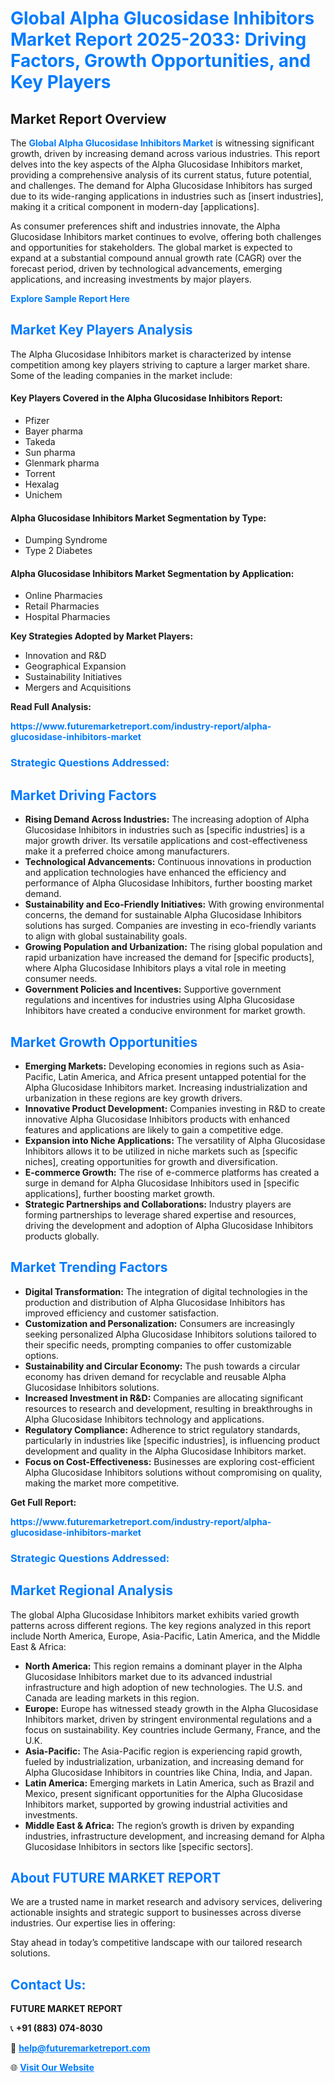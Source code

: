 <h1 style="color: #007BFF;">Global Alpha Glucosidase Inhibitors Market Report 2025-2033: Driving Factors, Growth Opportunities, and Key Players</h1>

<section id="overview">
<h2>Market Report Overview</h2>
<p>The <a href="https://www.futuremarketreport.com/industry-report/alpha-glucosidase-inhibitors-market" style="color: #007BFF; text-decoration: none;"><strong>Global Alpha Glucosidase Inhibitors Market</strong></a> is witnessing significant growth, driven by increasing demand across various industries. This report delves into the key aspects of the Alpha Glucosidase Inhibitors market, providing a comprehensive analysis of its current status, future potential, and challenges. The demand for Alpha Glucosidase Inhibitors has surged due to its wide-ranging applications in industries such as [insert industries], making it a critical component in modern-day [applications].</p>
<p>As consumer preferences shift and industries innovate, the Alpha Glucosidase Inhibitors market continues to evolve, offering both challenges and opportunities for stakeholders. The global market is expected to expand at a substantial compound annual growth rate (CAGR) over the forecast period, driven by technological advancements, emerging applications, and increasing investments by major players.</p>
</section>

<section id="overview">
<p><a href="https://www.futuremarketreport.com/request-sample/reportId=62128" style="color: #007BFF; text-decoration: none;"><strong>Explore Sample Report Here</strong></a></p>
</section>

<section id="key-players">
<h2 style="color: #007BFF;">Market Key Players Analysis</h2>
<p>The Alpha Glucosidase Inhibitors market is characterized by intense competition among key players striving to capture a larger market share. Some of the leading companies in the market include:</p>
<h4>Key Players Covered in the Alpha Glucosidase Inhibitors Report:</h4>
<ul><li>Pfizer</li><li>Bayer pharma</li><li>Takeda</li><li>Sun pharma</li><li>Glenmark pharma</li><li>Torrent</li><li>Hexalag</li><li>Unichem</li></ul>
<h4>Alpha Glucosidase Inhibitors Market Segmentation by Type:</h4>
<ul><li>Dumping Syndrome</li><li>Type 2 Diabetes</li></ul>

<h4>Alpha Glucosidase Inhibitors Market Segmentation by Application:</h4>
<ul><li>Online Pharmacies</li><li>Retail Pharmacies</li><li>Hospital Pharmacies</li></ul>
<p><strong>Key Strategies Adopted by Market Players:</strong></p>
<ul>
<li>Innovation and R&D</li>
<li>Geographical Expansion</li>
<li>Sustainability Initiatives</li>
<li>Mergers and Acquisitions</li>
</ul>
</section>

<section>
<p><strong>Read Full Analysis: </strong></p><a href="https://www.futuremarketreport.com/industry-report/alpha-glucosidase-inhibitors-market" style="color: #007BFF; text-decoration: none;"><strong>https://www.futuremarketreport.com/industry-report/alpha-glucosidase-inhibitors-market</strong></a>
<h3 style="color: #007BFF;">Strategic Questions Addressed:</h3>
</section>

<section id="driving-factors">
<h2 style="color: #007BFF;">Market Driving Factors</h2>
<ul>
<li><strong>Rising Demand Across Industries:</strong> The increasing adoption of Alpha Glucosidase Inhibitors in industries such as [specific industries] is a major growth driver. Its versatile applications and cost-effectiveness make it a preferred choice among manufacturers.</li>
<li><strong>Technological Advancements:</strong> Continuous innovations in production and application technologies have enhanced the efficiency and performance of Alpha Glucosidase Inhibitors, further boosting market demand.</li>
<li><strong>Sustainability and Eco-Friendly Initiatives:</strong> With growing environmental concerns, the demand for sustainable Alpha Glucosidase Inhibitors solutions has surged. Companies are investing in eco-friendly variants to align with global sustainability goals.</li>
<li><strong>Growing Population and Urbanization:</strong> The rising global population and rapid urbanization have increased the demand for [specific products], where Alpha Glucosidase Inhibitors plays a vital role in meeting consumer needs.</li>
<li><strong>Government Policies and Incentives:</strong> Supportive government regulations and incentives for industries using Alpha Glucosidase Inhibitors have created a conducive environment for market growth.</li>
</ul>
</section>

<section id="growth-opportunities">
<h2 style="color: #007BFF;">Market Growth Opportunities</h2>
<ul>
<li><strong>Emerging Markets:</strong> Developing economies in regions such as Asia-Pacific, Latin America, and Africa present untapped potential for the Alpha Glucosidase Inhibitors market. Increasing industrialization and urbanization in these regions are key growth drivers.</li>
<li><strong>Innovative Product Development:</strong> Companies investing in R&D to create innovative Alpha Glucosidase Inhibitors products with enhanced features and applications are likely to gain a competitive edge.</li>
<li><strong>Expansion into Niche Applications:</strong> The versatility of Alpha Glucosidase Inhibitors allows it to be utilized in niche markets such as [specific niches], creating opportunities for growth and diversification.</li>
<li><strong>E-commerce Growth:</strong> The rise of e-commerce platforms has created a surge in demand for Alpha Glucosidase Inhibitors used in [specific applications], further boosting market growth.</li>
<li><strong>Strategic Partnerships and Collaborations:</strong> Industry players are forming partnerships to leverage shared expertise and resources, driving the development and adoption of Alpha Glucosidase Inhibitors products globally.</li>
</ul>
</section>

<section id="trending-factors">
<h2 style="color: #007BFF;">Market Trending Factors</h2>
<ul>
<li><strong>Digital Transformation:</strong> The integration of digital technologies in the production and distribution of Alpha Glucosidase Inhibitors has improved efficiency and customer satisfaction.</li>
<li><strong>Customization and Personalization:</strong> Consumers are increasingly seeking personalized Alpha Glucosidase Inhibitors solutions tailored to their specific needs, prompting companies to offer customizable options.</li>
<li><strong>Sustainability and Circular Economy:</strong> The push towards a circular economy has driven demand for recyclable and reusable Alpha Glucosidase Inhibitors solutions.</li>
<li><strong>Increased Investment in R&D:</strong> Companies are allocating significant resources to research and development, resulting in breakthroughs in Alpha Glucosidase Inhibitors technology and applications.</li>
<li><strong>Regulatory Compliance:</strong> Adherence to strict regulatory standards, particularly in industries like [specific industries], is influencing product development and quality in the Alpha Glucosidase Inhibitors market.</li>
<li><strong>Focus on Cost-Effectiveness:</strong> Businesses are exploring cost-efficient Alpha Glucosidase Inhibitors solutions without compromising on quality, making the market more competitive.</li>
</ul>
</section>

<section>
<p><strong>Get Full Report: </strong></p><a href="https://www.futuremarketreport.com/industry-report/alpha-glucosidase-inhibitors-market" style="color: #007BFF; text-decoration: none;"><strong>https://www.futuremarketreport.com/industry-report/alpha-glucosidase-inhibitors-market</strong></a>
<h3 style="color: #007BFF;">Strategic Questions Addressed:</h3>
</section>


<section id="regional-analysis">
<h2 style="color: #007BFF;">Market Regional Analysis</h2>
<p>The global Alpha Glucosidase Inhibitors market exhibits varied growth patterns across different regions. The key regions analyzed in this report include North America, Europe, Asia-Pacific, Latin America, and the Middle East & Africa:</p>
<ul>
<li><strong>North America:</strong> This region remains a dominant player in the Alpha Glucosidase Inhibitors market due to its advanced industrial infrastructure and high adoption of new technologies. The U.S. and Canada are leading markets in this region.</li>
<li><strong>Europe:</strong> Europe has witnessed steady growth in the Alpha Glucosidase Inhibitors market, driven by stringent environmental regulations and a focus on sustainability. Key countries include Germany, France, and the U.K.</li>
<li><strong>Asia-Pacific:</strong> The Asia-Pacific region is experiencing rapid growth, fueled by industrialization, urbanization, and increasing demand for Alpha Glucosidase Inhibitors in countries like China, India, and Japan.</li>
<li><strong>Latin America:</strong> Emerging markets in Latin America, such as Brazil and Mexico, present significant opportunities for the Alpha Glucosidase Inhibitors market, supported by growing industrial activities and investments.</li>
<li><strong>Middle East & Africa:</strong> The region’s growth is driven by expanding industries, infrastructure development, and increasing demand for Alpha Glucosidase Inhibitors in sectors like [specific sectors].</li>
</ul>
</section>

<footer>
<h2 style="color: #007BFF;">About FUTURE MARKET REPORT</h2>
<p>We are a trusted name in market research and advisory services, delivering actionable insights and strategic support to businesses across diverse industries. Our expertise lies in offering:</p>

<p>Stay ahead in today’s competitive landscape with our tailored research solutions.</p>

<h2 style="color: #007BFF;">Contact Us:</h2>
<p><strong>FUTURE MARKET REPORT</strong></p>
<p>📞 <strong>+91 (883) 074-8030</strong></p>
<p>📧 <strong><a href="mailto:help@futuremarketreport.com" style="color: #007BFF;">help@futuremarketreport.com</a></strong></p>
<p>🌐 <strong><a href="https://www.futuremarketreport.com/" style="color: #007BFF;">Visit Our Website</a></strong></p>
</footer>